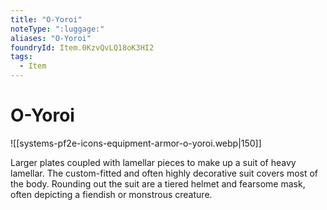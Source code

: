 ```yaml
---
title: "O-Yoroi"
noteType: ":luggage:"
aliases: "O-Yoroi"
foundryId: Item.0KzvQvLQ18oK3HI2
tags:
  - Item
---
```


# O-Yoroi
![[systems-pf2e-icons-equipment-armor-o-yoroi.webp|150]]

Larger plates coupled with lamellar pieces to make up a suit of heavy lamellar. The custom-fitted and often highly decorative suit covers most of the body. Rounding out the suit are a tiered helmet and fearsome mask, often depicting a fiendish or monstrous creature.
